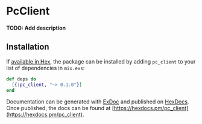 # PcClient

**TODO: Add description**

## Installation

If [available in Hex](https://hex.pm/docs/publish), the package can be installed
by adding `pc_client` to your list of dependencies in `mix.exs`:

```elixir
def deps do
  [{:pc_client, "~> 0.1.0"}]
end
```

Documentation can be generated with [ExDoc](https://github.com/elixir-lang/ex_doc)
and published on [HexDocs](https://hexdocs.pm). Once published, the docs can
be found at [https://hexdocs.pm/pc_client](https://hexdocs.pm/pc_client).

